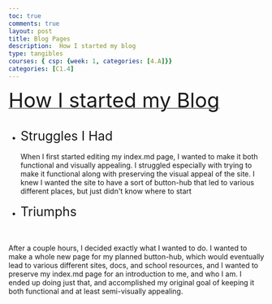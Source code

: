 ```yaml
---
toc: true
comments: true
layout: post
title: Blog Pages
description:  How I started my blog
type: tangibles
courses: { csp: {week: 1, categories: [4.A]}}
categories: [C1.4]
---
```

<html>
<style>
body {
    background-image: url('images/gray-cubes.jpg'); 
    background-repeat: no-repeat;
    background-size: cover;
    min-height: 325vh
}
</style>
<u><span style="font-size: 40px;">How I started my Blog</span></u>
<br><br>
<ul><li><span style="font-size: 25px;">Struggles I Had</span></li>
<br>
When I first started editing my index.md page, I wanted to make it both functional and visually appealing. I struggled especially with trying to make it functional along with preserving the visual appeal of the site. I knew I wanted the site to have a sort of button-hub that led to various different places, but just didn't know where to start
<br><br>
<li><span style="font-size: 25px;">Triumphs</span></li>
</ul>
<br><br>
After a couple hours, I decided exactly what I wanted to do. I wanted to make a whole new page for my planned button-hub, which would eventually lead to various different sites, docs, and school resources, and I wanted to preserve my index.md page for an introduction to me, and who I am. I ended up doing just that, and accomplished my original goal of keeping it both functional and at least semi-visually appealing. 
</html>
